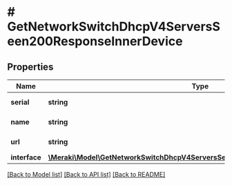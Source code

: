 # # GetNetworkSwitchDhcpV4ServersSeen200ResponseInnerDevice

## Properties

Name | Type | Description | Notes
------------ | ------------- | ------------- | -------------
**serial** | **string** | Device serial. | [optional]
**name** | **string** | Device name. | [optional]
**url** | **string** | Url link to device. | [optional]
**interface** | [**\Meraki\Model\GetNetworkSwitchDhcpV4ServersSeen200ResponseInnerDeviceInterface**](GetNetworkSwitchDhcpV4ServersSeen200ResponseInnerDeviceInterface.md) |  | [optional]

[[Back to Model list]](../../README.md#models) [[Back to API list]](../../README.md#endpoints) [[Back to README]](../../README.md)
